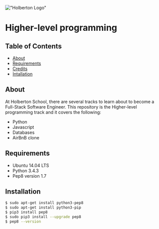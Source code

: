 !["Holberton Logo"](https://www.holbertonschool.com/holberton-logo-twitter-card.png)

# Higher-level programming


## Table of Contents

* [About](#about)
* [Requirements](#requirements)
* [Credits](#credits)
* [Intallation](#Installation)

## About
At Holberton School, there are several tracks to learn about to become a Full-Stack Software Engineer. This repository is the Higher-level programming track and it covers the following:

- Python
- Javascript
- Databases
- AirBnB clone

## Requirements
* Ubuntu 14.04 LTS
* Python 3.4.3
* Pep8 version 1.7

## Installation

```sh
$ sudo apt-get install python3-pep8
$ sudo apt-get install python3-pip
$ pip3 install pep8
$ sudo pip3 install --upgrade pep8
$ pep8 --version
```
